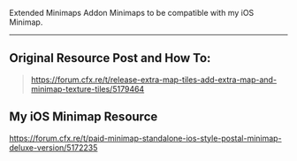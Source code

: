 Extended Minimaps Addon Minimaps to be compatible with my iOS Minimap.


---------

## Original Resource Post and How To: 
> https://forum.cfx.re/t/release-extra-map-tiles-add-extra-map-and-minimap-texture-tiles/5179464

## My iOS Minimap Resource
https://forum.cfx.re/t/paid-minimap-standalone-ios-style-postal-minimap-deluxe-version/5172235

